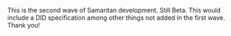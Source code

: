 This is the second wave of Samaritan development. Still Beta. This would include a DID specification among other things not added in the first wave.
Thank you!
